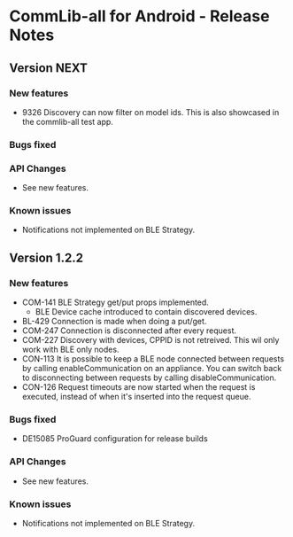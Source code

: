 CommLib-all for Android - Release Notes
=======================================

Version NEXT
-------------

### New features
* 9326 Discovery can now filter on model ids. This is also showcased in the commlib-all test app.

### Bugs fixed

### API Changes
* See new features.

### Known issues
* Notifications not implemented on BLE Strategy.

Version 1.2.2
-------------

### New features
* COM-141 BLE Strategy get/put props implemented.
    - BLE Device cache introduced to contain discovered devices.
* BL-429 Connection is made when doing a put/get.
* COM-247 Connection is disconnected after every request.
* COM-227 Discovery with devices, CPPID is not retreived.
    This wil only work with BLE only nodes.
* CON-113 It is possible to keep a BLE node connected between requests
    by calling enableCommunication on an appliance. You can switch back
    to disconnecting between requests by calling disableCommunication.
* CON-126 Request timeouts are now started when the request is executed, instead of when it's inserted into the request queue.

### Bugs fixed
* DE15085 ProGuard configuration for release builds

### API Changes
* See new features.

### Known issues
* Notifications not implemented on BLE Strategy.
